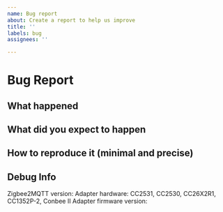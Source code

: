 ```yaml
---
name: Bug report
about: Create a report to help us improve
title: ''
labels: bug
assignees: ''

---
```


<!--
Before submitting an issue make sure you've searched for a similar issue and read the documentation: https://www.zigbee2mqtt.io/.

Rules (don't ignore these, your issue will be closed without further notice):
- English only
- Make sure you are on the latest Zigbee2MQTT version
- Provide a clear description of the problem
- DON'T copy logs directly here, post a link to https://hastebin.com/ or https://pastebin.com/.
- Make sure you are running the latest firmware https://github.com/koenkk/z-stack-firmware.

Did you read the FAQ?
- https://www.zigbee2mqtt.io/information/FAQ.html

Zigbee2MQTT fails to start?
- https://www.zigbee2mqtt.io/information/FAQ.html#help-zigbee2mqtt-fails-to-start

Having issues when using a CC2531?
- Make sure the CC2531 is connected through a USB extension cable
- Try the source routing firmware: https://github.com/Koenkk/Z-Stack-firmware/tree/master/coordinator/Z-Stack_Home_1.2/bin/source_routing
- With larger networks (30/40+) devices, your CC2531 might not be powerful enough. This will cause weird issues, in this case it's advised to use a more powerful adapter: https://www.zigbee2mqtt.io/information/supported_adapters.html#texas-instruments-cc26x2r1

Unsupported device?
- https://www.zigbee2mqtt.io/how_tos/how_to_support_new_devices.html

Device does not pair or interview fails?
- https://www.zigbee2mqtt.io/information/FAQ.html#why-does-my-device-not-or-fail-to-pair

Bug report?
- If applicable, provide steps how to reproduce the problem.
- Provide the herdsman debug logging: https://www.zigbee2mqtt.io/information/debug.html#zigbee-herdsman-debug-logging

-->

<!--Start your bug report below this line-->

# Bug Report
## What happened

## What did you expect to happen

## How to reproduce it (minimal and precise)

## Debug Info
Zigbee2MQTT version:
Adapter hardware: CC2531, CC2530, CC26X2R1, CC1352P-2, Conbee II
Adapter firmware version:
